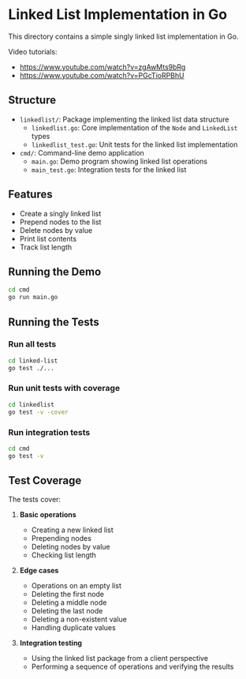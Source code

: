 # Linked List Implementation in Go

This directory contains a simple singly linked list implementation in Go.

Video tutorials:

- <https://www.youtube.com/watch?v=zgAwMts9bRg>
- <https://www.youtube.com/watch?v=PGcTioRPBhU>

## Structure

- `linkedlist/`: Package implementing the linked list data structure
  - `linkedlist.go`: Core implementation of the `Node` and `LinkedList` types
  - `linkedlist_test.go`: Unit tests for the linked list implementation
- `cmd/`: Command-line demo application
  - `main.go`: Demo program showing linked list operations
  - `main_test.go`: Integration tests for the linked list

## Features

- Create a singly linked list
- Prepend nodes to the list
- Delete nodes by value
- Print list contents
- Track list length

## Running the Demo

```bash
cd cmd
go run main.go
```

## Running the Tests

### Run all tests

```bash
cd linked-list
go test ./...
```

### Run unit tests with coverage

```bash
cd linkedlist
go test -v -cover
```

### Run integration tests

```bash
cd cmd
go test -v
```

## Test Coverage

The tests cover:

1. **Basic operations**
   - Creating a new linked list
   - Prepending nodes
   - Deleting nodes by value
   - Checking list length

2. **Edge cases**
   - Operations on an empty list
   - Deleting the first node
   - Deleting a middle node
   - Deleting the last node
   - Deleting a non-existent value
   - Handling duplicate values

3. **Integration testing**
   - Using the linked list package from a client perspective
   - Performing a sequence of operations and verifying the results
